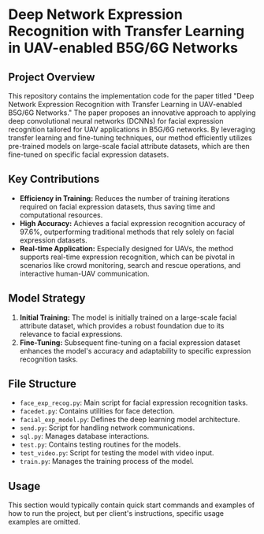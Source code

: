 # Deep Network Expression Recognition with Transfer Learning in UAV-enabled B5G/6G Networks

## Project Overview
This repository contains the implementation code for the paper titled "Deep Network Expression Recognition with Transfer Learning in UAV-enabled B5G/6G Networks." The paper proposes an innovative approach to applying deep convolutional neural networks (DCNNs) for facial expression recognition tailored for UAV applications in B5G/6G networks. By leveraging transfer learning and fine-tuning techniques, our method efficiently utilizes pre-trained models on large-scale facial attribute datasets, which are then fine-tuned on specific facial expression datasets.

## Key Contributions
- **Efficiency in Training:** Reduces the number of training iterations required on facial expression datasets, thus saving time and computational resources.
- **High Accuracy:** Achieves a facial expression recognition accuracy of 97.6%, outperforming traditional methods that rely solely on facial expression datasets.
- **Real-time Application:** Especially designed for UAVs, the method supports real-time expression recognition, which can be pivotal in scenarios like crowd monitoring, search and rescue operations, and interactive human-UAV communication.

## Model Strategy
1. **Initial Training:** The model is initially trained on a large-scale facial attribute dataset, which provides a robust foundation due to its relevance to facial expressions.
2. **Fine-Tuning:** Subsequent fine-tuning on a facial expression dataset enhances the model's accuracy and adaptability to specific expression recognition tasks.

## File Structure
- `face_exp_recog.py`: Main script for facial expression recognition tasks.
- `facedet.py`: Contains utilities for face detection.
- `facial_exp_model.py`: Defines the deep learning model architecture.
- `send.py`: Script for handling network communications.
- `sql.py`: Manages database interactions.
- `test.py`: Contains testing routines for the models.
- `test_video.py`: Script for testing the model with video input.
- `train.py`: Manages the training process of the model.

## Usage
This section would typically contain quick start commands and examples of how to run the project, but per client's instructions, specific usage examples are omitted.